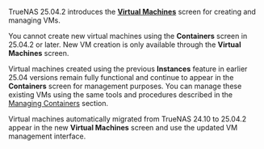 &NewLine;

TrueNAS 25.04.2 introduces the [**Virtual Machines**](/scaletutorials/virtualmachines/) screen for creating and managing VMs.

You cannot create new virtual machines using the **Containers** screen in 25.04.2 or later.
New VM creation is only available through the **Virtual Machines** screen.

Virtual machines created using the previous **Instances** feature in earlier 25.04 versions remain fully functional and continue to appear in the **Containers** screen for management purposes.
You can manage these existing VMs using the same tools and procedures described in the [Managing Containers](#managing-containers) section.

Virtual machines automatically migrated from TrueNAS 24.10 to 25.04.2 appear in the new **Virtual Machines** screen and use the updated VM management interface.
